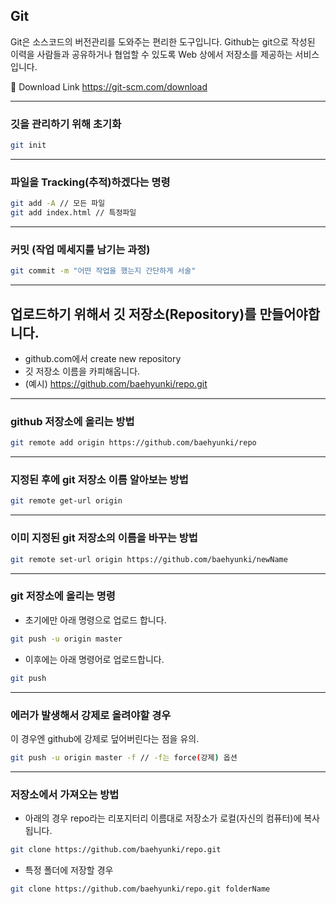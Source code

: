 Git
---
Git은 소스코드의 버전관리를 도와주는 편리한 도구입니다. Github는 git으로 작성된 이력을 사람들과 공유하거나 협업할 수 있도록 Web 상에서 저장소를 제공하는 서비스입니다. 

:link: Download Link 
https://git-scm.com/download

---
### 깃을 관리하기 위해 초기화

```bash
git init
```
---
### 파일을 Tracking(추적)하겠다는 명령
```bash
git add -A // 모든 파일
git add index.html // 특정파일
```
---
### 커밋 (작업 메세지를 남기는 과정)
```bash
git commit -m "어떤 작업을 했는지 간단하게 서술"
```
---
## 업로드하기 위해서 깃 저장소(Repository)를 만들어야합니다. 
- github.com에서 create new repository
- 깃 저장소 이름을 카피해옵니다.
- (예시) https://github.com/baehyunki/repo.git
---
### github 저장소에 올리는 방법
```bash
git remote add origin https://github.com/baehyunki/repo
```
---
### 지정된 후에 git 저장소 이름 알아보는 방법
```bash
git remote get-url origin
```
---
### 이미 지정된 git 저장소의 이름을 바꾸는 방법
```bash
git remote set-url origin https://github.com/baehyunki/newName
```
---
### git 저장소에 올리는 명령
- 초기에만 아래 명령으로 업로드 합니다.
```bash
git push -u origin master
```
- 이후에는 아래 명령어로 업로드합니다.
```bash
git push
```
---
### 에러가 발생해서 강제로 올려야할 경우
이 경우엔 github에 강제로 덮어버린다는 점을 유의.
```bash
git push -u origin master -f // -f는 force(강제) 옵션
```
---
<!-- ^나의 저장소에서 사용하는 명령어^  -->

### 저장소에서 가져오는 방법
- 아래의 경우 repo라는 리포지터리 이름대로 저장소가 로컬(자신의 컴퓨터)에 복사됩니다.
<!-- 남의 저장소나 나의 저장소를 가져올 수 있음.-->
```bash
git clone https://github.com/baehyunki/repo.git
```
- 특정 폴더에 저장할 경우
```bash
git clone https://github.com/baehyunki/repo.git folderName
```
